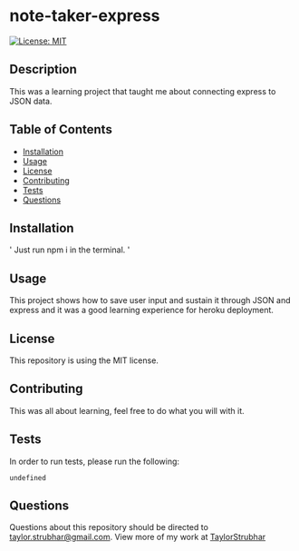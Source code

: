 # note-taker-express

[![License: MIT](https://img.shields.io/badge/License-MIT-yellow.svg)](https://opensource.org/licenses/MIT)

## Description

This was a learning project that taught me about connecting express to JSON data.

## Table of Contents

* [Installation](#installation)
* [Usage](#usage)
* [License](#license)
* [Contributing](#contributing)
* [Tests](#tests)
* [Questions](#questions)

## Installation
'
Just run npm i in the terminal.
'
## Usage

This project shows how to save user input and sustain it through JSON and express and it was a good learning experience for heroku deployment.

## License

This repository is using the MIT license.

## Contributing

This was all about learning, feel free to do what you will with it.

## Tests

In order to run tests, please run the following:

` undefined `

## Questions

Questions about this repository should be directed to [taylor.strubhar@gmail.com](mailto:taylor.strubhar@gmail.com). View more of my work at [TaylorStrubhar](https://github.com/TaylorStrubhar)

